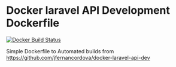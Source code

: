 # Docker laravel API Development Dockerfile

[![Docker Build Status](https://img.shields.io/docker/build/jfernancordova/docker-laravel-api-dev-dockerfile.svg?style=flat-square)](https://hub.docker.com/r/jfernancordova/docker-laravel-api-dev-dockerfile)

Simple Dockerfile to Automated builds from https://github.com/jfernancordova/docker-laravel-api-dev
